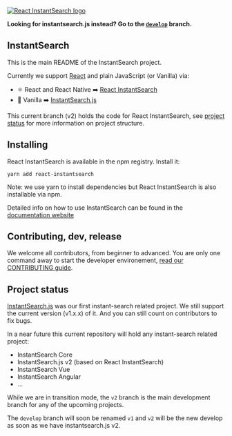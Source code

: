 [![React InstantSearch logo][readme-logo]][react-doc]

**Looking for instantsearch.js instead? Go to the [`develop`][instantsearch.js-v1-github-url] branch.**

## InstantSearch

This is the main README of the InstantSearch project.

Currently we support [React](https://facebook.github.io/react/)
and plain JavaScript (or Vanilla) via:
- ⚛ React and React Native ➡️ [React InstantSearch][react-doc]
- 🍦 Vanilla ➡️ [InstantSearch.js][vanilla-doc]

This current branch (v2) holds the code for React InstantSearch,
see [project status](#project-status) for more information on project structure.

## Installing

React InstantSearch is available in the npm registry. Install it:

```
yarn add react-instantsearch
```

Note: we use yarn to install dependencies but React InstantSearch is also installable via npm.

Detailed info on how to use InstantSearch can be found in the [documentation website][react-doc]
## Contributing, dev, release

We welcome all contributors, from beginner to advanced. You are only
one command away to start the developer environement, [read our CONTRIBUTING guide](CONTRIBUTING.md).

## Project status

[InstantSearch.js][instantsearch.js-v1-github-url] was our first instant-search related project.
We still support the current version (v1.x.x) of it. And you can still count on contributors to fix bugs.

In a near future this current repository will hold any instant-search related project:
- InstantSearch Core
- InstantSearch.js v2 (based on React InstantSearch)
- InstantSearch Vue
- InstantSearch Angular
- …

While we are in transition mode, the `v2` branch is the main development
branch for any of the upcoming projects.

The `develop` branch will soon be renamed `v1` and `v2` will be the new develop as
soon as we have instantsearch.js v2.

[readme-logo]: ./docgen/readme-logo.png
[react-doc]: https://community.algolia.com/instantsearch.js/react/
[vanilla-doc]: https://community.algolia.com/instantsearch.js/
[algolia-url]: https://www.algolia.com/
[react-url]: https://facebook.github.io/react/
[widgets-url]: https://community.algolia.com/instantsearch.js/react/widgets/
[connectors-url]: https://community.algolia.com/instantsearch.js/react/widgets/connectors/
[instantsearch.js-v1-github-url]: https://github.com/algolia/instantsearch.js/tree/develop
